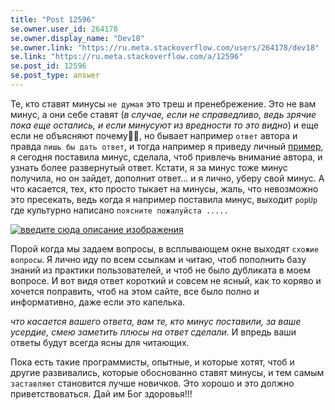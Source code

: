 ```yaml
---
title: "Post 12596"
se.owner.user_id: 264178
se.owner.display_name: "Dev18"
se.owner.link: "https://ru.meta.stackoverflow.com/users/264178/dev18"
se.link: "https://ru.meta.stackoverflow.com/a/12596"
se.post_id: 12596
se.post_type: answer
---
```

<p>Те, кто ставят минусы <code>не думая</code> это треш и пренебрежение. Это не вам минус, а они себе ставят (<em>в случае, если не справедливо, ведь зрячие пока еще остались, и если минусуют из вредности то это видно</em>) и еще если не объясняют почему🤦‍♀️, но бывает например <code>ответ</code> автора и правда <code>лишь бы дать ответ</code>, и тогда например я приведу личный <a href="https://ru.stackoverflow.com/questions/1033804/%D0%9F%D0%BE%D1%87%D0%B5%D0%BC%D1%83-%D0%BD%D0%B5-%D1%81%D0%BE%D0%B7%D0%B4%D0%B0%D0%B5%D1%82%D1%81%D1%8F-%D0%BA%D0%BE%D0%BC%D0%BF%D0%BE%D0%BD%D0%B5%D0%BD%D1%82">пример</a>, я сегодня поставила минус, сделала, чтоб привлечь внимание автора, и узнать более развернутый ответ. Кстати, я за минус тоже минус получила, но он зайдет, дополнит ответ... и я лично, уберу свой минус. А что касается, тех, кто просто тыкает на минусы, жаль, что невозможно это пресекать, ведь когда я например поставила минус, выходит <code>popUp</code> где культурно написано <code>поясните пожалуйста .....</code></p>
<p><a href="https://i.stack.imgur.com/L2tLQ.png" rel="nofollow noreferrer"><img src="https://i.stack.imgur.com/L2tLQ.png" alt="введите сюда описание изображения" /></a></p>
<p>Порой когда мы задаем вопросы, в всплывающем окне выходят <code>схожие вопросы</code>. Я лично иду по всем ссылкам и читаю, чтоб пополнить базу знаний из практики пользователей, и чтоб не было дубликата в моем вопросе. И вот видя ответ короткий и совсем не ясный, как то коряво и хочется поправить, чтоб на этом сайте, все было полно и информативно, даже если это капелька.</p>
<p><em>что касается вашего ответа, вам те, кто минус поставили, за ваше усердие, смею заметить плюсы на ответ сделали.</em>  И впредь ваши ответы будут всегда ясны для читающих.</p>
<p>Пока есть такие программисты, опытные, и которые хотят, чтоб и другие развивались, которые обоснованно ставят минусы, и тем самым <code>заставляют</code> становится лучше новичков. Это хорошо и это должно приветствоваться. Дай им Бог здоровья!!!</p>
